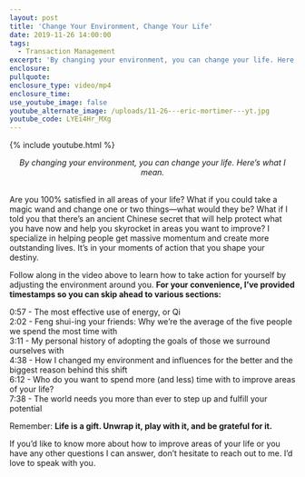 ```yaml
---
layout: post
title: 'Change Your Environment, Change Your Life'
date: 2019-11-26 14:00:00
tags:
  - Transaction Management
excerpt: 'By changing your environment, you can change your life. Here’s what I mean.'
enclosure:
pullquote:
enclosure_type: video/mp4
enclosure_time:
use_youtube_image: false
youtube_alternate_image: /uploads/11-26---eric-mortimer---yt.jpg
youtube_code: LYEi4Hr_MXg
---
```


{% include youtube.html %}

<center><em>By changing your environment, you can change your life. Here&rsquo;s what I mean.</em></center>

<br>Are you 100% satisfied in all areas of your life? What if you could take a magic wand and change one or two things—what would they be? What if I told you that there’s an ancient Chinese secret that will help protect what you have now and help you skyrocket in areas you want to improve? I specialize in helping people get massive momentum and create more outstanding lives. It’s in your moments of action that you shape your destiny.

Follow along in the video above to learn how to take action for yourself by adjusting the environment around you. **For your convenience, I’ve provided timestamps so you can skip ahead to various sections:**

0:57 - The most effective use of energy, or Qi<br>2:02 - Feng shui-ing your friends: Why we’re the average of the five people we spend the most time with<br>3:11 - My personal history of adopting the goals of those we surround ourselves with<br>4:38 - How I changed my environment and influences for the better and the biggest reason behind this shift<br>6:12 - Who do you want to spend more (and less) time with to improve areas of your life?<br>7:38 - The world needs you more than ever to step up and fulfill your potential

Remember: **Life is a gift. Unwrap it, play with it, and be grateful for it.**

If you’d like to know more about how to improve areas of your life or you have any other questions I can answer, don’t hesitate to reach out to me. I’d love to speak with you.
